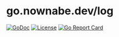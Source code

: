go.nownabe.dev/log
==================

[![GoDoc](https://godoc.org/go.nownabe.dev/log?status.svg)](https://godoc.org/go.nownabe.dev/log)
[![License](https://img.shields.io/github/license/nownabe/go-log.svg?style=popout)](https://github.com/nownabe/go-log/blob/master/LICENSE.txt)
[![Go Report Card](https://goreportcard.com/badge/github.com/nownabe/go-log)](https://goreportcard.com/report/github.com/nownabe/go-log)

